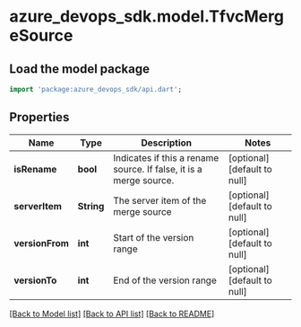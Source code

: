 # azure_devops_sdk.model.TfvcMergeSource

## Load the model package
```dart
import 'package:azure_devops_sdk/api.dart';
```

## Properties
Name | Type | Description | Notes
------------ | ------------- | ------------- | -------------
**isRename** | **bool** | Indicates if this a rename source. If false, it is a merge source. | [optional] [default to null]
**serverItem** | **String** | The server item of the merge source | [optional] [default to null]
**versionFrom** | **int** | Start of the version range | [optional] [default to null]
**versionTo** | **int** | End of the version range | [optional] [default to null]

[[Back to Model list]](../README.md#documentation-for-models) [[Back to API list]](../README.md#documentation-for-api-endpoints) [[Back to README]](../README.md)


